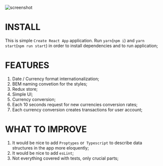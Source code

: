 ![screenshot](./video.gif)

# INSTALL

This is simple `Create React App` application. Run `yarn`(`npm i`) and `yarn start`(`npm run start`) in order to install dependencies and to run application; 

# FEATURES

1. Date / Currency format internationalization;
2. BEM naming convetion for the styles;
3. Redux store;
4. Simple UI;
5. Currency conversion;
6. Each 10 seconds request for new currencies conversion rates;
7. Each currency conversion creates transactions for user account;

# WHAT TO IMPROVE

1. It would be nice to add `Proptypes` or` Typescript` to describe data structures in the app more eloquently;
2. It would be nice to add `esLint`;
3. Not everything covered with tests, only crucial parts;
